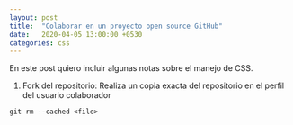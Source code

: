 ```yaml
---
layout: post
title:  "Colaborar en un proyecto open source GitHub"
date:   2020-04-05 13:00:00 +0530
categories: css
---
```


En este post quiero incluir algunas notas sobre el manejo de CSS.

1. Fork del repositorio: Realiza un copia exacta del repositorio en el perfil del usuario colaborador



```shell
git rm --cached <file>
```
